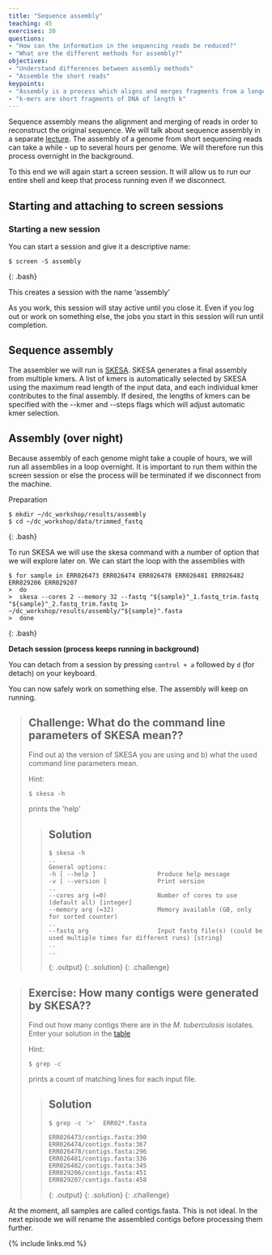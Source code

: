 ```yaml
---
title: "Sequence assembly"
teaching: 45
exercises: 30
questions:
- "How can the information in the sequencing reads be reduced?"
- "What are the different methods for assembly?"
objectives:
- "Understand differences between assembly methods"
- "Assemble the short reads"
keypoints:
- "Assembly is a process which aligns and merges fragments from a longer DNA sequence in order to reconstruct the original sequence."
- "k-mers are short fragments of DNA of length k"
---
```


Sequence assembly means the alignment and merging of reads in order to reconstruct the original sequence. We will talk about sequence assembly in a separate [lecture](https://www.dropbox.com/s/89x5wrdzigegr6q/Assembly%20introduction%202018.pptx?dl=0). The assembly of a genome from short sequencing reads can take a while - up to several hours per genome. We will therefore run this process overnight in the background. 

To this end we will again start a screen session. It will allow us to run our entire shell and keep that process running even if we disconnect.

## Starting and attaching to screen sessions

### Starting a new session

You can start a session and give it a descriptive name:

~~~
$ screen -S assembly
~~~
{: .bash}

This creates a session with the name ‘assembly’

As you work, this session will stay active until you close it. Even if you log out or work on something else, the jobs you start in this session will run until completion.


## Sequence assembly

The assembler we will run is [SKESA](https://github.com/ncbi/SKESA). SKESA generates a final assembly from multiple kmers. A list of kmers is automatically selected by SKESA using the maximum read length of the input data, and each individual kmer contributes to the final assembly. If desired, the lengths of kmers can be specified with the --kmer and --steps flags which will adjust automatic kmer selection.


## Assembly (over night)

Because assembly of each genome might take a couple of hours, we will run all assemblies in a loop overnight. It is important to run them within the screen session or else the process will be terminated if we disconnect from the machine. 

Preparation
~~~
$ mkdir ~/dc_workshop/results/assembly
$ cd ~/dc_workshop/data/trimmed_fastq
~~~
{: .bash}

To run SKESA we will use the skesa command with a number of option that we will explore later on. We can start the loop with the assemblies with 

~~~
$ for sample in ERR026473 ERR026474 ERR026478 ERR026481 ERR026482 ERR029206 ERR029207
>  do
>  skesa --cores 2 --memory 32 --fastq "${sample}"_1.fastq_trim.fastq "${sample}"_2.fastq_trim.fastq 1> ~/dc_workshop/results/assembly/"${sample}".fasta
>  done
~~~
{: .bash}


**Detach session (process keeps running in background)**

You can detach from a session by pressing `control + a` followed by `d` (for detach) on your keyboard. 

You can now safely work on something else. The assembly will keep on running.


> ## Challenge: What do the command line parameters of SKESA mean??
>
> Find out a) the version of SKESA you are using and b) what the used command line parameters mean.
>
> Hint:
> ~~~
> $ skesa -h
> ~~~
> prints the 'help' 
> 
> > ## Solution
> >
> > 
> > ~~~
> > $ skesa -h
> > ..
> > General options:
> > -h [ --help ]                 Produce help message
> > -v [ --version ]              Print version
> > ..
> > --cores arg (=0)              Number of cores to use (default all) [integer]
> > --memory arg (=32)            Memory available (GB, only for sorted counter)
> > ..  
> > --fastq arg                   Input fastq file(s) (could be used multiple times for different runs) [string]
> > ..
> > ..
> > ~~~
> > {: .output}
> {: .solution}
{: .challenge}


> ## Exercise: How many contigs were generated by SKESA??
>
> Find out how many contigs there are in the *M. tuberculosis* isolates. Enter your solution in the
> [table](https://docs.google.com/spreadsheets/d/1xjiliy_USyMwiyzEgWhpn8_109F7Z3jPM_f7Jp-lOb8/edit?usp=sharing)
>
> Hint:
> ~~~
> $ grep -c
> ~~~
> prints a count of matching lines for each input file.
> 
> > ## Solution
> >
> > 
> > ~~~
> > $ grep -c '>'  ERR02*.fasta
> > 
> > ERR026473/contigs.fasta:390
> > ERR026474/contigs.fasta:367
> > ERR026478/contigs.fasta:296
> > ERR026481/contigs.fasta:336
> > ERR026482/contigs.fasta:345
> > ERR029206/contigs.fasta:451
> > ERR029207/contigs.fasta:458
> > ~~~
> > {: .output}
> {: .solution}
{: .challenge}


At the moment, all samples are called contigs.fasta. This is not ideal. In the next episode we will rename the assembled contigs before processing them further.


{% include links.md %}
